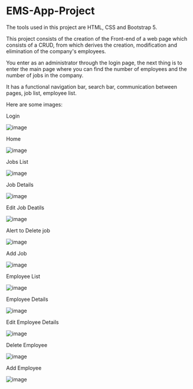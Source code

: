 # EMS-App-Project

The tools used in this project are HTML, CSS and Bootstrap 5.

This project consists of the creation of the Front-end of a web page which consists of a CRUD, from which derives the creation, modification and elimination of the company's employees.

You enter as an administrator through the login page, the next thing is to enter the main page where you can find the number of employees and the number of jobs in the company.

It has a functional navigation bar, search bar, communication between pages, job list, employee list.

Here are some images:

Login

![image](https://user-images.githubusercontent.com/75101766/161837736-0b79d6e2-20e0-46ab-a08d-dfe3b7eb76dc.png)

Home

![image](https://user-images.githubusercontent.com/75101766/161837795-12868a07-e88d-49f4-931c-db2fe86c0f55.png)

Jobs List

![image](https://user-images.githubusercontent.com/75101766/161837846-c8ddca97-93f6-476d-b99a-545299b227fd.png)

Job Details

![image](https://user-images.githubusercontent.com/75101766/161837906-41789273-bd0f-423b-89ab-c5a130e357c8.png)

Edit Job Deatils

![image](https://user-images.githubusercontent.com/75101766/161837975-7a20acc2-9f0f-444e-b501-85f09f022263.png)

Alert to Delete job

![image](https://user-images.githubusercontent.com/75101766/161838053-b046ef94-3ed6-4dbe-a976-3bf5f235c048.png)

Add Job

![image](https://user-images.githubusercontent.com/75101766/161838106-addbc784-4ff8-48bd-92e4-bd72ea9e5862.png)

Employee List

![image](https://user-images.githubusercontent.com/75101766/161838193-a7291765-f9a8-4eb9-89a5-171aa5537b88.png)

Employee Details

![image](https://user-images.githubusercontent.com/75101766/161838262-4d6ed933-412e-4b16-8602-cb89c9dc1b5a.png)

Edit Employee Details

![image](https://user-images.githubusercontent.com/75101766/161838285-eeb3f02c-5b16-4be5-a17c-afdf6037662e.png)

Delete Employee

![image](https://user-images.githubusercontent.com/75101766/161838347-6f91961f-76fd-46e0-8086-1fd4a4933026.png)

Add Employee

![image](https://user-images.githubusercontent.com/75101766/161838384-aac7b8a9-062f-4bc4-bcb7-36b9734efd84.png)
